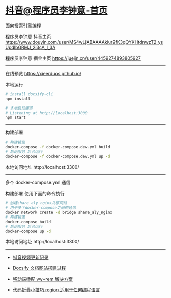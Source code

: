 # [抖音@程序员李钟意-首页](https://www.douyin.com/search/%E7%A8%8B%E5%BA%8F%E5%91%98%E6%9D%8E%E9%92%9F%E6%84%8F?source=normal_search&aid=4d36350f-3096-4c80-a221-3960a029e968&enter_from=personal_homepage&focus_method=)

面向搜索引擎编程

程序员李钟意 抖音主页 https://www.douyin.com/user/MS4wLjABAAAAkiur2fK3qQYKHtdnwzT2_ysUpdIbGRMJ_2l3cA_l_3A <br>

程序员李钟意 掘金主页 https://juejin.cn/user/4459274893805927 <br>

---

在线预览 https://xieerduos.github.io/

本地运行

```bash
# install docsify-cli
npm install

# 本地启动服务
# Listening at http://localhost:3000
npm start
```

---

构建部署

```bash
# 构建镜像
docker-compose -f docker-compose.dev.yml build
# 启动服务 后台运行
docker-compose -f docker-compose.dev.yml up -d
```

本地访问地址 http://localhost:3300/

---

多个 docker-compose.yml 通信

构建部署 使用下面的命令执行

```bash
# 创建share_aly_nginx共享网络
# 用于多个docker-compose之间的通信
docker network create -d bridge share_aly_nginx
# 构建镜像
docker-compose build
# 启动服务 后台运行
docker-compose up -d

```

本地访问地址 http://localhost:3300/

---

- [抖音视频更新记录](/douyin/README.md)

- [Docsify 文档网站搭建过程](/docsify/README.md)

- [移动端适配 vw+rem 解决方案](/frontend/移动端适配vw+rem解决方案.md)

- [代码折叠小技巧 region 适用于任何编程语言](/frontend/代码块收起region)
